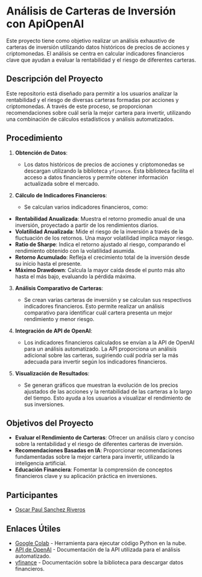 # Análisis de Carteras de Inversión con ApiOpenAI

Este proyecto tiene como objetivo realizar un análisis exhaustivo de carteras de inversión utilizando datos históricos de precios de acciones y criptomonedas. El análisis se centra en calcular indicadores financieros clave que ayudan a evaluar la rentabilidad y el riesgo de diferentes carteras.

## Descripción del Proyecto

Este repositorio está diseñado para permitir a los usuarios analizar la rentabilidad y el riesgo de diversas carteras formadas por acciones y criptomonedas. A través de este proceso, se proporcionan recomendaciones sobre cuál sería la mejor cartera para invertir, utilizando una combinación de cálculos estadísticos y análisis automatizados.

## Procedimiento

1. **Obtención de Datos**:
   - Los datos históricos de precios de acciones y criptomonedas se descargan utilizando la biblioteca `yfinance`. Esta biblioteca facilita el acceso a datos financieros y permite obtener información actualizada sobre el mercado.

2. **Cálculo de Indicadores Financieros**:
   - Se calculan varios indicadores financieros, como:
     
- **Rentabilidad Anualizada**: Muestra el retorno promedio anual de una inversión, proyectado a partir de los rendimientos diarios.
- **Volatilidad Anualizada**: Mide el riesgo de la inversión a través de la fluctuación de los retornos. Una mayor volatilidad implica mayor riesgo.
- **Ratio de Sharpe**: Indica el retorno ajustado al riesgo, comparando el rendimiento obtenido con la volatilidad asumida.
- **Retorno Acumulado**: Refleja el crecimiento total de la inversión desde su inicio hasta el presente.
- **Máximo Drawdown**: Calcula la mayor caída desde el punto más alto hasta el más bajo, evaluando la pérdida máxima.

3. **Análisis Comparativo de Carteras**:
   - Se crean varias carteras de inversión y se calculan sus respectivos indicadores financieros. Esto permite realizar un análisis comparativo para identificar cuál cartera presenta un mejor rendimiento y menor riesgo.

4. **Integración de API de OpenAI**:
   - Los indicadores financieros calculados se envían a la API de OpenAI para un análisis automatizado. La API proporciona un análisis adicional sobre las carteras, sugiriendo cuál podría ser la más adecuada para invertir según los indicadores financieros.

5. **Visualización de Resultados**:
   - Se generan gráficos que muestran la evolución de los precios ajustados de las acciones y la rentabilidad de las carteras a lo largo del tiempo. Esto ayuda a los usuarios a visualizar el rendimiento de sus inversiones.

## Objetivos del Proyecto

- **Evaluar el Rendimiento de Carteras**: Ofrecer un análisis claro y conciso sobre la rentabilidad y el riesgo de diferentes carteras de inversión.
- **Recomendaciones Basadas en IA**: Proporcionar recomendaciones fundamentadas sobre la mejor cartera para invertir, utilizando la inteligencia artificial.
- **Educación Financiera**: Fomentar la comprensión de conceptos financieros clave y su aplicación práctica en inversiones.

## Participantes

- [Oscar Paul Sanchez Riveros](https://www.linkedin.com/in/oscar-sanchez-riveros/)


## Enlaces Útiles

- [Google Colab](https://colab.research.google.com/) - Herramienta para ejecutar código Python en la nube.
- [API de OpenAI](https://openai.com/api/) - Documentación de la API utilizada para el análisis automatizado.
- [yfinance](https://pypi.org/project/yfinance/) - Documentación sobre la biblioteca para descargar datos financieros.








